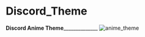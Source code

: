 # Discord_Theme
__________________________________________Discord Anime Theme________________________________________________________
![anime_theme](https://user-images.githubusercontent.com/70542011/127543532-132c0d76-3916-4c90-bc2b-4c4bd6a22dd4.png)
